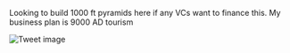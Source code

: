 Looking to build 1000 ft pyramids here if any VCs want to finance this. My business plan is 9000 AD tourism


![Tweet image](/assets/crosspoast/F-LFqNJbgAAoSMG.jpg)

